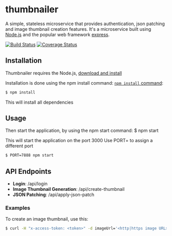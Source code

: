 # thumbnailer
A simple, stateless microservice that provides authentication, json patching and image thumbnail creation features. It's a microservice built using [Node.js](https://nodejs.org/) and the popular web framework [express](https://expressjs.com).

[![Build Status](https://travis-ci.org/emrys8/thumbnailer.svg?branch=develop)](https://travis-ci.org/emrys8/thumbnailer)
[![Coverage Status](https://coveralls.io/repos/github/emrys8/thumbnailer/badge.svg?branch=develop)](https://coveralls.io/github/emrys8/thumbnailer?branch=develop)

## Installation
Thumbnailer requires the Node.js, [download and install](https://nodejs.org/en/download/)

Installation is done using the npm install command:
[`npm install` command](https://docs.npmjs.com/getting-started/installing-npm-packages-locally):
```bash
$ npm install
```

This will install all dependencies

## Usage
Then start the application, by using the npm start command:
$ npm start

This will start the application on the port 3000
Use PORT=<port> to assign a different port
```bash
$ PORT=7888 npm start
```

## API Endpoints
* **Login**: /api/login
* **Image Thumbnail Generation**: /api/create-thumbnail
* **JSON Patching**: /api/apply-json-patch

### Examples
To create an image thumbnail, use this:
```bash
$ curl -H "x-access-token: <token>" -d imageUrl='<http|https image URL>"
```

